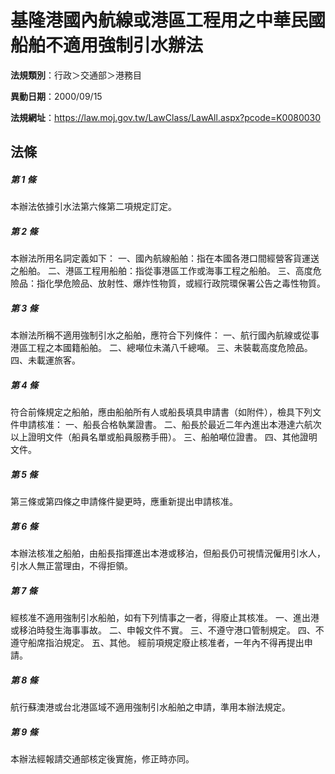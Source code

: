 # 基隆港國內航線或港區工程用之中華民國船舶不適用強制引水辦法

**法規類別**：行政＞交通部＞港務目

**異動日期**：2000/09/15  

**法規網址**：https://law.moj.gov.tw/LawClass/LawAll.aspx?pcode=K0080030





## 法條
##### 第 1 條
本辦法依據引水法第六條第二項規定訂定。

##### 第 2 條
本辦法所用名詞定義如下： 
一、國內航線船舶：指在本國各港口間經營客貨運送之船舶。
二、港區工程用船舶：指從事港區工作或海事工程之船舶。
三、高度危險品：指化學危險品、放射性、爆炸性物質，或經行政院環保署公告之毒性物質。

##### 第 3 條
本辦法所稱不適用強制引水之船舶，應符合下列條件： 
一、航行國內航線或從事港區工程之本國籍船舶。
二、總噸位未滿八千總噸。
三、未裝載高度危險品。
四、未載運旅客。

##### 第 4 條
符合前條規定之船舶，應由船舶所有人或船長填具申請書（如附件），檢具下列文件申請核准：
一、船長合格執業證書。
二、船長於最近二年內進出本港達六航次以上證明文件（船員名單或船員服務手冊）。
三、船舶噸位證書。
四、其他證明文件。

##### 第 5 條
第三條或第四條之申請條件變更時，應重新提出申請核准。

##### 第 6 條
本辦法核准之船舶，由船長指揮進出本港或移泊，但船長仍可視情況僱用引水人，引水人無正當理由，不得拒領。

##### 第 7 條
經核准不適用強制引水船舶，如有下列情事之一者，得廢止其核准。 
一、進出港或移泊時發生海事事故。
二、申報文件不實。
三、不遵守港口管制規定。
四、不遵守船席指泊規定。
五、其他。
經前項規定廢止核准者，一年內不得再提出申請。

##### 第 8 條
航行蘇澳港或台北港區域不適用強制引水船舶之申請，準用本辦法規定。

##### 第 9 條
本辦法經報請交通部核定後實施，修正時亦同。


